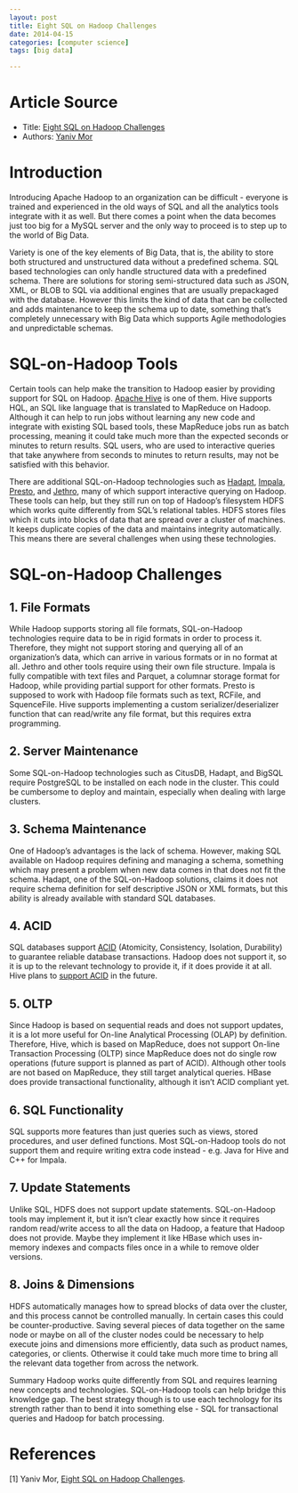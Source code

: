```yaml
---
layout: post
title: Eight SQL on Hadoop Challenges
date: 2014-04-15
categories: [computer science]
tags: [big data]

---
```


# Article Source
* Title: [Eight SQL on Hadoop Challenges](http://www.xplenty.com/blog/2014/04/eight-sql-on-hadoop-challenges/)
* Authors: [Yaniv Mor](http://www.xplenty.com/blog/2014/04/eight-sql-on-hadoop-challenges/)

# Introduction

Introducing Apache Hadoop to an organization can be difficult - everyone is trained and experienced in the old ways of SQL and all the analytics tools integrate with it as well. But there comes a point when the data becomes just too big for a MySQL server and the only way to proceed is to step up to the world of Big Data.

Variety is one of the key elements of Big Data, that is, the ability to store both structured and unstructured data without a predefined schema. SQL based technologies can only handle structured data with a predefined schema. There are solutions for storing semi-structured data such as JSON, XML, or BLOB to SQL via additional engines that are usually prepackaged with the database. However this limits the kind of data that can be collected and adds maintenance to keep the schema up to date, something that’s completely unnecessary with Big Data which supports Agile methodologies and unpredictable schemas.


# SQL-on-Hadoop Tools

Certain tools can help make the transition to Hadoop easier by providing support for SQL on Hadoop. [Apache Hive](https://hive.apache.org/) is one of them. Hive supports HQL, an SQL like language that is translated to MapReduce on Hadoop. Although it can help to run jobs without learning any new code and integrate with existing SQL based tools, these MapReduce jobs run as batch processing, meaning it could take much more than the expected seconds or minutes to return results. SQL users, who are used to interactive queries that take anywhere from seconds to minutes to return results, may not be satisfied with this behavior.

There are additional SQL-on-Hadoop technologies such as [Hadapt](https://hadapt.com/), [Impala](http://www.cloudera.com/content/cloudera/en/products-and-services/cdh/impala.html), [Presto](http://prestodb.io/), and [Jethro](http://jethrodata.com/), many of which support interactive querying on Hadoop. These tools can help, but they still run on top of Hadoop’s filesystem HDFS which works quite differently from SQL’s relational tables. HDFS stores files which it cuts into blocks of data that are spread over a cluster of machines. It keeps duplicate copies of the data and maintains integrity automatically. This means there are several challenges when using these technologies.

# SQL-on-Hadoop Challenges

## 1. File Formats

While Hadoop supports storing all file formats, SQL-on-Hadoop technologies require data to be in rigid formats in order to process it. Therefore, they might not support storing and querying all of an organization’s data, which can arrive in various formats or in no format at all. Jethro and other tools require using their own file structure. Impala is fully compatible with text files and Parquet, a columnar storage format for Hadoop, while providing partial support for other formats. Presto is supposed to work with Hadoop file formats such as text, RCFile, and SquenceFile. Hive supports implementing a custom serializer/deserializer function that can read/write any file format, but this requires extra programming.

## 2. Server Maintenance

Some SQL-on-Hadoop technologies such as CitusDB, Hadapt, and BigSQL require PostgreSQL to be installed on each node in the cluster. This could be cumbersome to deploy and maintain, especially when dealing with large clusters.

## 3. Schema Maintenance

One of Hadoop’s advantages is the lack of schema. However, making SQL available on Hadoop requires defining and managing a schema, something which may present a problem when new data comes in that does not fit the schema. Hadapt, one of the SQL-on-Hadoop solutions, claims it does not require schema definition for self descriptive JSON or XML formats, but this ability is already available with standard SQL databases.

## 4. ACID

SQL databases support [ACID](http://en.wikipedia.org/wiki/ACID) (Atomicity, Consistency, Isolation, Durability) to guarantee reliable database transactions. Hadoop does not support it, so it is up to the relevant technology to provide it, if it does provide it at all. Hive plans to [support ACID](http://hortonworks.com/blog/adding-acid-to-apache-hive/) in the future.

## 5. OLTP

Since Hadoop is based on sequential reads and does not support updates, it is a lot more useful for On-line Analytical Processing (OLAP) by definition. Therefore, Hive, which is based on MapReduce, does not support On-line Transaction Processing (OLTP) since MapReduce does not do single row operations (future support is planned as part of ACID). Although other tools are not based on MapReduce, they still target analytical queries. HBase does provide transactional functionality, although it isn’t ACID compliant yet.

## 6. SQL Functionality

SQL supports more features than just queries such as views, stored procedures, and user defined functions. Most SQL-on-Hadoop tools do not support them and require writing extra code instead - e.g. Java for Hive and C++ for Impala.

## 7. Update Statements

Unlike SQL, HDFS does not support update statements. SQL-on-Hadoop tools may implement it, but it isn’t clear exactly how since it requires random read/write access to all the data on Hadoop, a feature that Hadoop does not provide. Maybe they implement it like HBase which uses in-memory indexes and compacts files once in a while to remove older versions.

## 8. Joins & Dimensions

HDFS automatically manages how to spread blocks of data over the cluster, and this process cannot be controlled manually. In certain cases this could be counter-productive. Saving several pieces of data together on the same node or maybe on all of the cluster nodes could be necessary to help execute joins and dimensions more efficiently, data such as product names, categories, or clients. Otherwise it could take much more time to bring all the relevant data together from across the network.

Summary
Hadoop works quite differently from SQL and requires learning new concepts and technologies. SQL-on-Hadoop tools can help bridge this knowledge gap. The best strategy though is to use each technology for its strength rather than to bend it into something else - SQL for transactional queries and Hadoop for batch processing.


# References
[1] Yaniv Mor, [Eight SQL on Hadoop Challenges](http://www.xplenty.com/blog/2014/04/eight-sql-on-hadoop-challenges/).